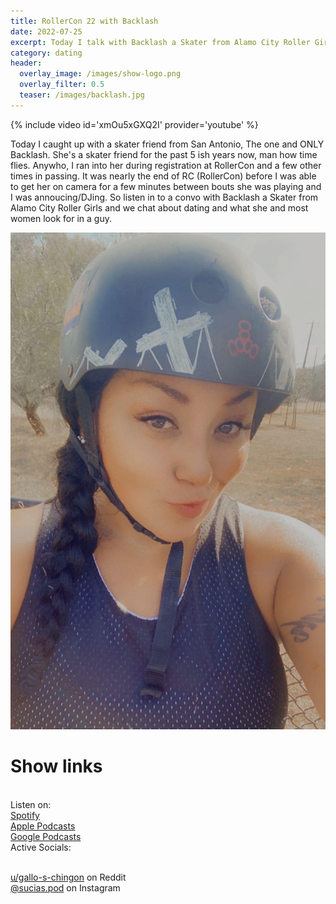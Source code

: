 ```yaml
---
title: RollerCon 22 with Backlash
date: 2022-07-25
excerpt: Today I talk with Backlash a Skater from Alamo City Roller Girls
category: dating
header:
  overlay_image: /images/show-logo.png
  overlay_filter: 0.5
  teaser: /images/backlash.jpg
---
```


{% include video id='xmOu5xGXQ2I' provider='youtube' %}

Today I caught up with a skater friend from San Antonio, The one and ONLY Backlash. She's a skater friend for the past 5 ish years now, man how time flies. Anywho, I ran into her during registration at RollerCon and a few other times in passing. It was nearly the end of RC (RollerCon) before I was able to get her on camera for a few minutes between bouts she was playing and I was annoucing/DJing. So listen in to a convo with Backlash a Skater from Alamo City Roller Girls and we chat about dating and what she and most women look for in a guy.

![cover](/images/backlash.jpg)

# Show links

<br> Listen on:
<br> [Spotify](https://open.spotify.com/show/3XjoipCU3QzeIaQAAQpBdW)  <a href='https://open.spotify.com/show/3XjoipCU3QzeIaQAAQpBdW'><i class='fab fa-spotify'></i></a>
<br> [Apple Podcasts](https://podcasts.apple.com/us/podcast/sucias/id1548173787) <a href='https://podcasts.apple.com/us/podcast/sucias/id1548173787'> <i class='fas fa-podcast'></i></a>
<br> [Google Podcasts](https://podcasts.google.com/feed/aHR0cHM6Ly9hbmNob3IuZm0vcy80MjI0YzYzYy9wb2RjYXN0L3Jzcw)  <a href='https://podcasts.google.com/feed/aHR0cHM6Ly9hbmNob3IuZm0vcy80MjI0YzYzYy9wb2RjYXN0L3Jzcw'><i class='fab fa-google-play'></i></a>
<br> Active Socials:

<br> [u/gallo-s-chingon](https://reddit.com/u/gallo-s-chingon/submitted) on Reddit <a href='https://reddit.com/u/gallo-s-chingon/submitted'><i class='fab fa-reddit'></i></a>
<br> [@sucias.pod](https://instagram.com/sucias.pod) on Instagram  <a href='https://www.instagram.com/sucias.pod'><i class='fab fa-instagram'></i></a>
